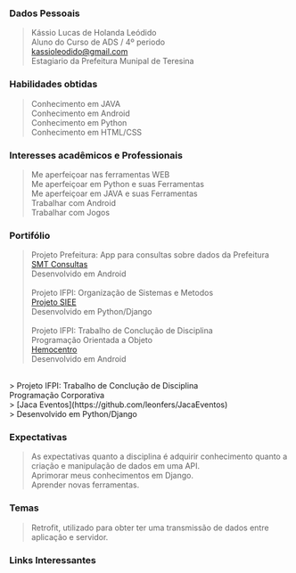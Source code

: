 
### Dados Pessoais <br/> 
> Kássio Lucas de Holanda Leódido <br/>
> Aluno do Curso de ADS / 4º periodo <br/>
> kassioleodido@gmail.com <br/>
> Estagiario da Prefeitura Munipal de Teresina <br/>

### Habilidades obtidas <br/>
> Conhecimento em JAVA <br/>
> Conhecimento em Android <br/>
> Conhecimento em Python <br/>
> Conhecimento em HTML/CSS <br/>

### Interesses acadêmicos e Professionais <br/>
> Me aperfeiçoar nas ferramentas WEB <br/>
> Me aperfeiçoar em Python e suas Ferramentas <br/>
> Me aperfeiçoar em JAVA e suas Ferramentas <br/>
> Trabalhar com Android <br/>
> Trabalhar com Jogos <br/>

### Portifólio
> Projeto Prefeitura: App para consultas sobre dados da Prefeitura<br/>
> [SMT Consultas](https://github.com/KassioHolanda/Projetos-Prefeitura/tree/master/SMT-Consultas) <br/>
> Desenvolvido em Android<br/>
> <br/>
> Projeto IFPI: Organização de Sistemas e Metodos<br/>
> [Projeto SIEE](https://github.com/fabiomsrs/SIEE) <br/>
> Desenvolvido em Python/Django <br/>
> <br/>
> Projeto IFPI: Trabalho de Conclução de Disciplina<br/>Programação Orientada a Objeto<br/>
> [Hemocentro](https://github.com/KassioHolanda/Tecnologo_Em_ADS_IFPI/tree/master/Periodo%202016.2/Atividades_POO/App%20Android/Hemocentros)<br/>
> Desenvolvido em Android<br/>
<br/>
> Projeto IFPI: Trabalho de Conclução de Disciplina<br/>Programação Corporativa<br/>
> [Jaca Eventos](https://github.com/leonfers/JacaEventos)<br/>
> Desenvolvido em Python/Django<br/>

### Expectativas
> As expectativas quanto a disciplina é adquirir conhecimento quanto a criação e manipulação de dados em uma API.<br/>
> Aprimorar meus conhecimentos em Django.<br/>
> Aprender novas ferramentas.

### Temas 
> Retrofit, utilizado para obter ter uma transmissão de dados entre aplicação e servidor.<br/>

### Links Interessantes
> 
